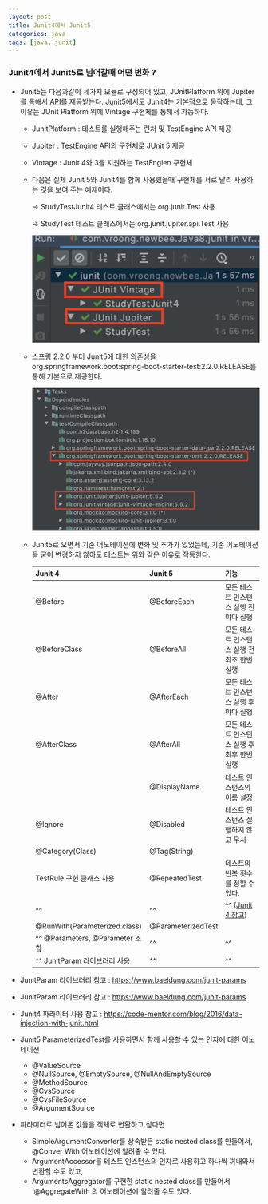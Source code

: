 ```yaml
---
layout: post
title: Junit4에서 Junit5
categories: java
tags: [java, junit]
---
```


### Junit4에서 Junit5로 넘어갈때 어떤 변화 ?

- Junit5는 다음과같이 세가지 모듈로 구성되어 있고, JUnitPlatform 위에 Jupiter를 통해서 API를 제공받는다. Junit5에서도 Junit4는 기본적으로 동작하는데, 그 이유는 JUnit Platform 위에 Vintage 구현체를 통해서 가능하다. 
    - JunitPlatform : 테스트를 실행해주는 런처 및 TestEngine API 제공
    - Jupiter : TestEngine API의 구현체로 JUnit 5 제공
    - Vintage : Junit 4와 3을 지원하는 TestEngien 구현체
    - 다음은 실제 Junit 5와 Junit4를 함께 사용했을때 구현체를 서로 달리 사용하는 것을 보여 주는 예제이다. 
        
        → StudyTestJunit4 테스트 클래스에서는 org.junit.Test 사용
        
        → StudyTest 테스트 클래스에서는 org.junit.jupiter.api.Test 사용
        
        ![Java_junit5](/assets/images/java/Java_junit5.png)


   - 스프링 2.2.0 부터 Junit5에 대한 의존성을 org.springframework.boot:spring-boot-starter-test:2.2.0.RELEASE를 통해 기본으로 제공한다. 
  
      ![Java_junit5_dependency](/assets/images/java/Java_junit5_dependency.png)

   - Junit5로 오면서 기존 어노테이션에 변화 및 추가가 있었는데, 기존 어노테이션을 굳이 변경하지 않아도 테스트는 위와 같은 이유로 작동한다. 

        | Junit 4 | Junit 5 | 기능 |
        | :---- | :---- |  :---- |
        | @Before | @BeforeEach | 모든 테스트 인스턴스 실행 전 마다 실행  |
        | @BeforeClass | @BeforeAll | 모든 테스트 인스턴스 실행 전 최초 한번 실행 |
        | @After | @AfterEach | 모든 테스트 인스턴스 실행 후 마다 실행 |
        | @AfterClass | @AfterAll | 모든 테스트 인스턴스 실행 후 최후 한번 실행  |
        |  | @DisplayName | 테스트 인스턴스의 이름 설정  |
        | @Ignore | @Disabled | 테스트 인스턴스 실행하지 않고 무시  |
        | @Category(Class) | @Tag(String) |   |
        | TestRule 구현 클래스 사용 | @RepeatedTest | 테스트의 반복 횟수를 정할 수 있다. |
        | ^^ | ^^ | ^^ ([Junit 4 참고](https://turreta.com/2017/07/15/junit-4-run-test-method-more-than-once/)) |
        | @RunWith(Parameterized.class) | @ParameterizedTest | |
        | ^^ @Parameters, @Parameter 조합 | ^^ | ^^ |
        | ^^ JunitParam 라이브러리 사용 | ^^ | ^^  |

- JunitParam 라이브러리 참고 : https://www.baeldung.com/junit-params
- JunitParam 라이브러리 참고 : https://www.baeldung.com/junit-params
- Junit4 파라미터 사용 참고 : https://code-mentor.com/blog/2016/data-injection-with-junit.html
- Junit5 ParameterizedTest를 사용하면서 함께 사용할 수 있는 인자에 대한 어노테이션
    - @ValueSource
    - @NullSource, @EmptySource, @NullAndEmptySource
    - @MethodSource
    - @CvsSource
    - @CvsFileSource
    - @ArgumentSource
- 파라미터로 넘어온 값들을 객체로 변환하고 싶다면
    - SimpleArgumentConverter를 상속받은 static nested class를 만들어서, @Conver With 어노테이션에 알려줄 수 있다.
    - ArgumentAccessor를 테스트 인스턴스의 인자로 사용하고 하나씩 꺼내와서 변환할 수도 있고,
    - ArgumentsAggregator를 구현한 static nested class를 만들어서 ‘@AggregateWith 의 어노테이션에 알려줄 수도 있다.